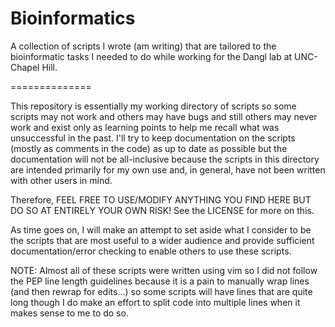 Bioinformatics
==============

A collection of scripts I wrote (am writing) that are tailored to the bioinformatic tasks I needed to do while working for the Dangl lab at UNC-Chapel Hill.

==============

This repository is essentially my working directory of scripts so some scripts may not work and others may have bugs and still others may never work and exist only as learning points to help me recall what was unsuccessful in the past. I'll try to keep documentation on the scripts (mostly as comments in the code) as up to date as possible but the documentation will not be all-inclusive because the scripts in this directory are intended primarily for my own use and, in general, have not been written with other users in mind.

Therefore, FEEL FREE TO USE/MODIFY ANYTHING YOU FIND HERE BUT DO SO AT ENTIRELY YOUR OWN RISK! See the LICENSE for more on this.

As time goes on, I will make an attempt to set aside what I consider to be the scripts that are most useful to a wider audience and provide sufficient documentation/error checking to enable others to use these scripts.

NOTE: Almost all of these scripts were written using vim so I did not follow the PEP line length guidelines because it is a pain to manually wrap lines (and then rewrap for edits...) so some scripts will have lines that are quite long though I do make an effort to split code into multiple lines when it makes sense to me to do so. 
